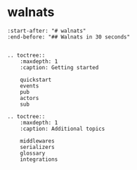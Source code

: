 # walnats

```{include} ../README.md
:start-after: "# walnats"
:end-before: "## Walnats in 30 seconds"
```

```{eval-rst}

.. toctree::
    :maxdepth: 1
    :caption: Getting started

    quickstart
    events
    pub
    actors
    sub

.. toctree::
    :maxdepth: 1
    :caption: Additional topics

    middlewares
    serializers
    glossary
    integrations
```
